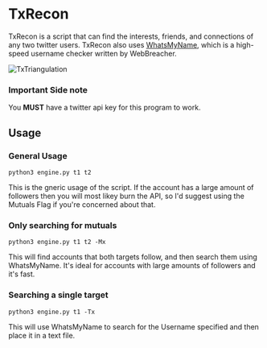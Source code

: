 # TxRecon
TxRecon is a script that can find the interests, friends, and connections of any two twitter users. TxRecon also uses [WhatsMyName](https://github.com/WebBreacher/WhatsMyName), which is a high-speed username checker written by WebBreacher.

![TxTriangulation](https://user-images.githubusercontent.com/45581646/118382873-65b17e00-b5ae-11eb-9613-164a241199a4.PNG)

### Important Side note
You **MUST** have a twitter api key for this program to work.

## Usage
### General Usage
```python3 engine.py t1 t2```

This is the gneric usage of the script. If the account has a large amount of followers then you will most likey burn the API, so I'd suggest using the Mutuals Flag if you're concerned about that.

### Only searching for mutuals
```python3 engine.py t1 t2 -Mx```

This will find accounts that both targets follow, and then search them using WhatsMyName. It's ideal for accounts with large amounts of followers and it's fast.

### Searching a single target
```python3 engine.py t1 -Tx```

This will use WhatsMyName to search for the Username specified and then place it in a text file.
